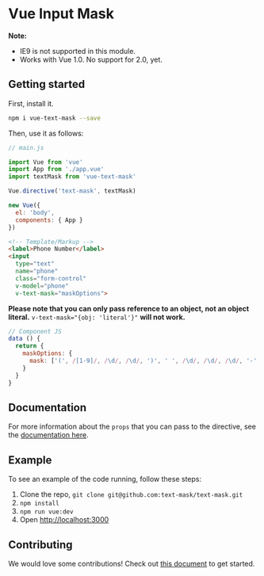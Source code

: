 # Vue Input Mask

**Note:**
- IE9 is not supported in this module.
- Works with Vue 1.0. No support for 2.0, yet.

## Getting started

First, install it.

```bash
npm i vue-text-mask --save
```

Then, use it as follows:

```js
// main.js

import Vue from 'vue'
import App from './app.vue'
import textMask from 'vue-text-mask'

Vue.directive('text-mask', textMask)

new Vue({
  el: 'body',
  components: { App }
})
```

```html
<!-- Template/Markup -->
<label>Phone Number</label>
<input
  type="text"
  name="phone"
  class="form-control"
  v-model="phone"
  v-text-mask="maskOptions">
```

**Please note that you can only pass reference to an object, not an object literal.**
`v-text-mask="{obj: 'literal'}"` **will not work.**

```js
// Component JS
data () {
  return {
    maskOptions: {
      mask: ['(', /[1-9]/, /\d/, /\d/, ')', ' ', /\d/, /\d/, /\d/, '-', /\d/, /\d/, /\d/, /\d/]
    }
  }
}
```

## Documentation

For more information about the `props` that you can pass to the directive, see
the [documentation here](https://github.com/text-mask/text-mask/blob/master/componentDocumentation.md#readme).

## Example

To see an example of the code running, follow these steps:

1. Clone the repo, `git clone git@github.com:text-mask/text-mask.git`
2. `npm install`
3. `npm run vue:dev`
4. Open [http://localhost:3000](http://localhost:3000)

## Contributing

We would love some contributions! Check out
[this document](https://github.com/text-mask/text-mask/blob/master/howToContribute.md#readme) to get started.
